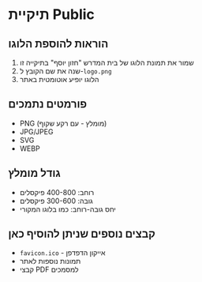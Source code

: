 # תיקיית Public

## הוראות להוספת הלוגו

1. שמור את תמונת הלוגו של בית המדרש "חזון יוסף" בתיקייה זו
2. שנה את שם הקובץ ל-`logo.png`
3. הלוגו יופיע אוטומטית באתר

## פורמטים נתמכים
- PNG (מומלץ - עם רקע שקוף)
- JPG/JPEG
- SVG
- WEBP

## גודל מומלץ
- רוחב: 400-800 פיקסלים
- גובה: 300-600 פיקסלים
- יחס גובה-רוחב: כמו בלוגו המקורי

## קבצים נוספים שניתן להוסיף כאן
- `favicon.ico` - אייקון הדפדפן
- תמונות נוספות לאתר
- קבצי PDF למסמכים
